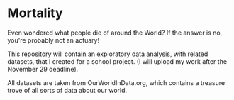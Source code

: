 # Mortality

Even wondered what people die of around the World? If the answer is no, you're probably not an actuary!

This repository will contain an exploratory data analysis, with related datasets, that I created for a school project. (I will upload my work after the November 29 deadline).

All datasets are taken from OurWorldInData.org, which contains a treasure trove of all sorts of data about our world.
